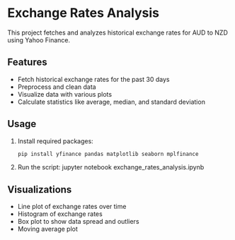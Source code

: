 # Exchange Rates Analysis

This project fetches and analyzes historical exchange rates for AUD to NZD using Yahoo Finance.

## Features
- Fetch historical exchange rates for the past 30 days
- Preprocess and clean data
- Visualize data with various plots
- Calculate statistics like average, median, and standard deviation

## Usage
1. Install required packages:
   ```sh
   pip install yfinance pandas matplotlib seaborn mplfinance
2. Run the script:
   jupyter notebook exchange_rates_analysis.ipynb

## Visualizations
- Line plot of exchange rates over time
- Histogram of exchange rates
- Box plot to show data spread and outliers
- Moving average plot
